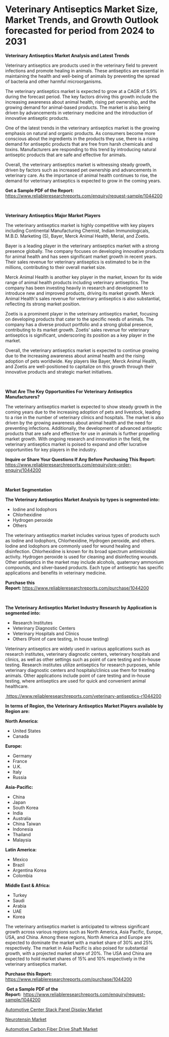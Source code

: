<p><h1>Veterinary Antiseptics Market Size, Market Trends, and Growth Outlook forecasted for period from 2024 to 2031</h1></p><p><strong>Veterinary Antiseptics Market Analysis and Latest Trends</strong></p>
<p><p>Veterinary antiseptics are products used in the veterinary field to prevent infections and promote healing in animals. These antiseptics are essential in maintaining the health and well-being of animals by preventing the spread of bacteria and other harmful microorganisms.</p><p>The veterinary antiseptics market is expected to grow at a CAGR of 5.9% during the forecast period. The key factors driving this growth include the increasing awareness about animal health, rising pet ownership, and the growing demand for animal-based products. The market is also being driven by advancements in veterinary medicine and the introduction of innovative antiseptic products.</p><p>One of the latest trends in the veterinary antiseptics market is the growing emphasis on natural and organic products. As consumers become more conscious about the ingredients in the products they use, there is a rising demand for antiseptic products that are free from harsh chemicals and toxins. Manufacturers are responding to this trend by introducing natural antiseptic products that are safe and effective for animals.</p><p>Overall, the veterinary antiseptics market is witnessing steady growth, driven by factors such as increased pet ownership and advancements in veterinary care. As the importance of animal health continues to rise, the demand for veterinary antiseptics is expected to grow in the coming years.</p></p>
<p><strong>Get a Sample PDF of the Report:&nbsp;</strong> <a href="https://www.reliableresearchreports.com/enquiry/request-sample/1044200">https://www.reliableresearchreports.com/enquiry/request-sample/1044200</a></p>
<p>&nbsp;</p>
<p><strong>Veterinary Antiseptics Major Market Players</strong></p>
<p><p>The veterinary antiseptics market is highly competitive with key players including Continental Manufacturing Chemist, Indian Immunologicals, M.B.D. Marketing (S), Bayer, Merck Animal Health, Merial, and Zoetis. </p><p>Bayer is a leading player in the veterinary antiseptics market with a strong presence globally. The company focuses on developing innovative products for animal health and has seen significant market growth in recent years. Their sales revenue for veterinary antiseptics is estimated to be in the millions, contributing to their overall market size.</p><p>Merck Animal Health is another key player in the market, known for its wide range of animal health products including veterinary antiseptics. The company has been investing heavily in research and development to introduce new and improved products, driving its market growth. Merck Animal Health's sales revenue for veterinary antiseptics is also substantial, reflecting its strong market position.</p><p>Zoetis is a prominent player in the veterinary antiseptics market, focusing on developing products that cater to the specific needs of animals. The company has a diverse product portfolio and a strong global presence, contributing to its market growth. Zoetis' sales revenue for veterinary antiseptics is significant, underscoring its position as a key player in the market.</p><p>Overall, the veterinary antiseptics market is expected to continue growing due to the increasing awareness about animal health and the rising adoption of pets worldwide. Key players like Bayer, Merck Animal Health, and Zoetis are well-positioned to capitalize on this growth through their innovative products and strategic market initiatives.</p></p>
<p>&nbsp;</p>
<p><strong>What Are The Key Opportunities For Veterinary Antiseptics Manufacturers?</strong></p>
<p><p>The veterinary antiseptics market is expected to show steady growth in the coming years due to the increasing adoption of pets and livestock, leading to a rise in the number of veterinary clinics and hospitals. The market is also driven by the growing awareness about animal health and the need for preventing infections. Additionally, the development of advanced antiseptic products that are safe and effective for use in animals is further propelling market growth. With ongoing research and innovation in the field, the veterinary antiseptics market is poised to expand and offer lucrative opportunities for key players in the industry.</p></p>
<p><strong>Inquire or Share Your Questions If Any Before Purchasing This Report:</strong> <a href="https://www.reliableresearchreports.com/enquiry/pre-order-enquiry/1044200">https://www.reliableresearchreports.com/enquiry/pre-order-enquiry/1044200</a></p>
<p>&nbsp;</p>
<p><strong>Market Segmentation</strong></p>
<p><strong>The Veterinary Antiseptics Market Analysis by types is segmented into:</strong></p>
<p><ul><li>Iodine and Iodophors</li><li>Chlorhexidine</li><li>Hydrogen peroxide</li><li>Others</li></ul></p>
<p><p>The veterinary antiseptics market includes various types of products such as Iodine and Iodophors, Chlorhexidine, Hydrogen peroxide, and others. Iodine and Iodophors are commonly used for wound healing and disinfection. Chlorhexidine is known for its broad spectrum antimicrobial activity. Hydrogen peroxide is used for cleaning and disinfecting wounds. Other antiseptics in the market may include alcohols, quaternary ammonium compounds, and silver-based products. Each type of antiseptic has specific applications and benefits in veterinary medicine.</p></p>
<p><strong>Purchase this Report:&nbsp;</strong><a href="https://www.reliableresearchreports.com/purchase/1044200">https://www.reliableresearchreports.com/purchase/1044200</a></p>
<p>&nbsp;</p>
<p><strong>The Veterinary Antiseptics Market Industry Research by Application is segmented into:</strong></p>
<p><ul><li>Research Institutes</li><li>Veterinary Diagnostic Centers</li><li>Veterinary Hospitals and Clinics</li><li>Others (Point of care testing, in house testing)</li></ul></p>
<p><p>Veterinary antiseptics are widely used in various applications such as research institutes, veterinary diagnostic centers, veterinary hospitals and clinics, as well as other settings such as point of care testing and in-house testing. Research institutes utilize antiseptics for research purposes, while veterinary diagnostic centers and hospitals/clinics use them for treating animals. Other applications include point of care testing and in-house testing, where antiseptics are used for quick and convenient animal healthcare.</p></p>
<p><a href="https://www.reliableresearchreports.com/veterinary-antiseptics-r1044200">&nbsp;https://www.reliableresearchreports.com/veterinary-antiseptics-r1044200</a></p>
<p><strong>In terms of Region, the Veterinary Antiseptics Market Players available by Region are:</strong></p>
<p>
    <p> <strong> North America: </strong>
        <ul>
            <li>United States</li>
            <li>Canada</li>
        </ul>
        </p> 
    <p> <strong> Europe: </strong>
        <ul>
            <li>Germany</li>
            <li>France</li>
            <li>U.K.</li>
            <li>Italy</li>
            <li>Russia</li>
        </ul>
        </p> 
    <p> <strong> Asia-Pacific: </strong>
        <ul>
            <li>China</li>
            <li>Japan</li>
            <li>South Korea</li>
            <li>India</li>
            <li>Australia</li>
            <li>China Taiwan</li>
            <li>Indonesia</li>
            <li>Thailand</li>
            <li>Malaysia</li>
        </ul>
        </p> 
    <p> <strong> Latin America: </strong>
        <ul>
            <li>Mexico</li>
            <li>Brazil</li>
            <li>Argentina Korea</li>
            <li>Colombia</li>
        </ul>
        </p> 
    <p> <strong> Middle East & Africa: </strong>
        <ul>
            <li>Turkey</li>
            <li>Saudi</li>
            <li>Arabia</li>
            <li>UAE</li>
            <li>Korea</li>
        </ul>
    </p>
    </p>
<p><p>The veterinary antiseptics market is anticipated to witness significant growth across various regions such as North America, Asia Pacific, Europe, USA, and China. Among these regions, North America and Europe are expected to dominate the market with a market share of 30% and 25% respectively. The market in Asia Pacific is also poised for substantial growth, with a projected market share of 20%. The USA and China are expected to hold market shares of 15% and 10% respectively in the veterinary antiseptics market.</p></p>
<p><strong>Purchase this Report: </strong><a href="https://www.reliableresearchreports.com/purchase/1044200">https://www.reliableresearchreports.com/purchase/1044200</a></p>
<p>&nbsp;<strong>Get a Sample PDF of the Report:&nbsp;&nbsp;</strong><a href="https://www.reliableresearchreports.com/enquiry/request-sample/1044200">https://www.reliableresearchreports.com/enquiry/request-sample/1044200</a></p>
<p><strong></strong></p>
<p><p><a href="https://github.com/AlysaLedner2023/Market-Research-Report-List-2/blob/main/automotive-center-stack-panel-display-market.md">Automotive Center Stack Panel Display Market</a></p><p><a href="https://issuu.com/reportprime-2/docs/neurotensin-market-size-2030.pptx">Neurotensin Market</a></p><p><a href="https://github.com/JermaineCrona2023/Market-Research-Report-List-2/blob/main/automotive-carbon-fiber-drive-shaft-market.md">Automotive Carbon Fiber Drive Shaft Market</a></p></p>